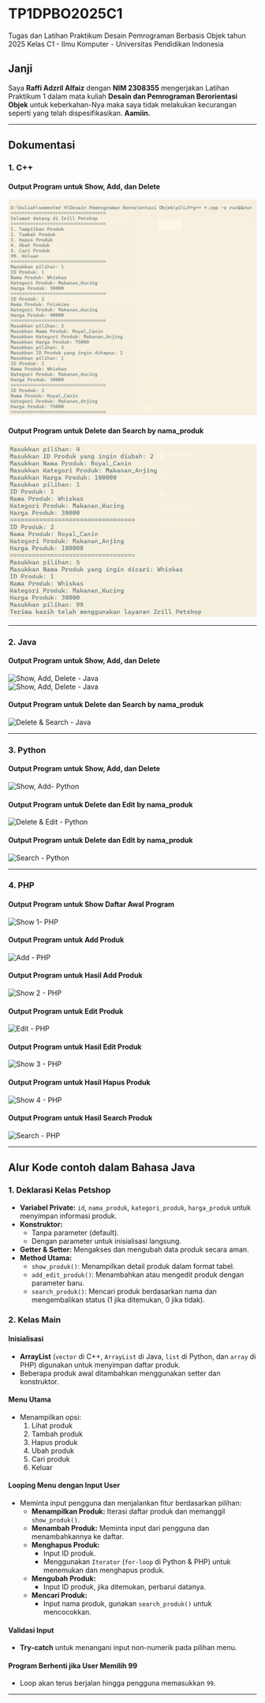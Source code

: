 # **TP1DPBO2025C1**  
Tugas dan Latihan Praktikum Desain Pemrograman Berbasis Objek tahun 2025 Kelas C1 - Ilmu Komputer - Universitas Pendidikan Indonesia  

## **Janji**  
Saya **Raffi Adzril Alfaiz** dengan **NIM 2308355** mengerjakan Latihan Praktikum 1 dalam mata kuliah **Desain dan Pemrograman Berorientasi Objek** untuk keberkahan-Nya maka saya tidak melakukan kecurangan seperti yang telah dispesifikasikan. **Aamiin.**  

---

## **Dokumentasi**  

### **1. C++**  
#### **Output Program untuk Show, Add, dan Delete**  
![Show, Add, Delete - C++](https://github.com/raffiadzril/LP1DPBO2025C1/blob/main/CPP/DOKUMENTASI/ADD_SHOW_DELETE.png)  

#### **Output Program untuk Delete dan Search by nama_produk**  
![Delete & Search - C++](https://github.com/raffiadzril/LP1DPBO2025C1/blob/main/CPP/DOKUMENTASI/EDIT_SEARCH.png)  

---

### **2. Java**  
#### **Output Program untuk Show, Add, dan Delete**  
![Show, Add, Delete - Java](https://github.com/raffiadzril/LP1DPBO2025C1/blob/main/JAVA/DOKUMENTASI/show.png)  
![Show, Add, Delete - Java](https://github.com/raffiadzril/LP1DPBO2025C1/blob/main/JAVA/DOKUMENTASI/add_delete.png)  

#### **Output Program untuk Delete dan Search by nama_produk**  
![Delete & Search - Java](https://github.com/raffiadzril/LP1DPBO2025C1/blob/main/JAVA/DOKUMENTASI/edit_search.png)  

---

### **3. Python**  
#### **Output Program untuk Show, Add, dan Delete**  
![Show, Add- Python](https://github.com/raffiadzril/LP1DPBO2025C1/blob/main/Python/DOKUMENTASI/show_add.png)  

#### **Output Program untuk Delete dan Edit by nama_produk**  
![Delete & Edit - Python](https://github.com/raffiadzril/LP1DPBO2025C1/blob/main/Python/DOKUMENTASI/delete_edit.png)

#### **Output Program untuk Delete dan Edit by nama_produk**  
![Search - Python](https://github.com/raffiadzril/LP1DPBO2025C1/blob/main/Python/DOKUMENTASI/search.png)  

---

### **4. PHP**  
#### **Output Program untuk Show Daftar Awal Program**  
![Show 1- PHP](https://github.com/raffiadzril/LP1DPBO2025C1/blob/main/PHP/DOKUMENTASI/DaftarProduk_init.png)  

#### **Output Program untuk Add Produk**  
![Add - PHP](https://github.com/raffiadzril/LP1DPBO2025C1/blob/main/PHP/DOKUMENTASI/Add_produk.png)  

#### **Output Program untuk Hasil Add Produk**  
![Show 2 - PHP](https://github.com/raffiadzril/LP1DPBO2025C1/blob/main/PHP/DOKUMENTASI/DaftarProduk_hasilAdd.png)  

#### **Output Program untuk Edit Produk**  
![Edit - PHP](https://github.com/raffiadzril/LP1DPBO2025C1/blob/main/PHP/DOKUMENTASI/Edit_produk.png)  

#### **Output Program untuk Hasil Edit Produk**  
![Show 3 - PHP](https://github.com/raffiadzril/LP1DPBO2025C1/blob/main/PHP/DOKUMENTASI/DaftarProduk_HasilEdit.png)  

#### **Output Program untuk Hasil Hapus Produk**  
![Show 4 - PHP](https://github.com/raffiadzril/LP1DPBO2025C1/blob/main/PHP/DOKUMENTASI/hapus.png)  

#### **Output Program untuk Hasil Search Produk**  
![Search - PHP](https://github.com/raffiadzril/LP1DPBO2025C1/blob/main/PHP/DOKUMENTASI/SearchProduk.png)
 

---

## **Alur Kode contoh dalam Bahasa Java**  

### **1. Deklarasi Kelas Petshop**  
- **Variabel Private:** `id`, `nama_produk`, `kategori_produk`, `harga_produk` untuk menyimpan informasi produk.  
- **Konstruktor:**  
  - Tanpa parameter (default).  
  - Dengan parameter untuk inisialisasi langsung.  
- **Getter & Setter:** Mengakses dan mengubah data produk secara aman.  
- **Method Utama:**  
  - `show_produk()`: Menampilkan detail produk dalam format tabel.  
  - `add_edit_produk()`: Menambahkan atau mengedit produk dengan parameter baru.  
  - `search_produk()`: Mencari produk berdasarkan nama dan mengembalikan status (1 jika ditemukan, 0 jika tidak).  

### **2. Kelas Main**  
#### **Inisialisasi**  
- **ArrayList** (`vector` di C++, `ArrayList` di Java, `list` di Python, dan `array` di PHP) digunakan untuk menyimpan daftar produk.  
- Beberapa produk awal ditambahkan menggunakan setter dan konstruktor.  

#### **Menu Utama**  
- Menampilkan opsi:  
  1. Lihat produk  
  2. Tambah produk  
  3. Hapus produk  
  4. Ubah produk  
  5. Cari produk  
  6. Keluar  

#### **Looping Menu dengan Input User**  
- Meminta input pengguna dan menjalankan fitur berdasarkan pilihan:  
  - **Menampilkan Produk:** Iterasi daftar produk dan memanggil `show_produk()`.  
  - **Menambah Produk:** Meminta input dari pengguna dan menambahkannya ke daftar.  
  - **Menghapus Produk:**  
    - Input ID produk.  
    - Menggunakan `Iterator` (`for-loop` di Python & PHP) untuk menemukan dan menghapus produk.  
  - **Mengubah Produk:**  
    - Input ID produk, jika ditemukan, perbarui datanya.  
  - **Mencari Produk:**  
    - Input nama produk, gunakan `search_produk()` untuk mencocokkan.  

#### **Validasi Input**  
- **Try-catch** untuk menangani input non-numerik pada pilihan menu.  

#### **Program Berhenti jika User Memilih 99**  
- Loop akan terus berjalan hingga pengguna memasukkan `99`.  

---

